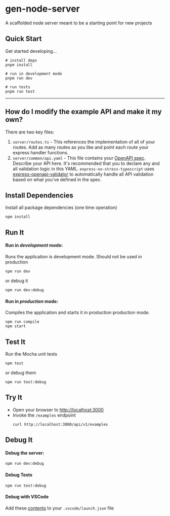 # gen-node-server

A scaffolded node server meant to be a starting point for new projects

## Quick Start

Get started developing...

```shell
# install deps
pnpm install

# run in development mode
pnpm run dev

# run tests
pnpm run test
```

---

## How do I modify the example API and make it my own?

There are two key files:

1. `server/routes.ts` - This references the implementation of all of your routes. Add as many routes as you like and point each route your express handler functions.
2. `server/common/api.yaml` - This file contains your [OpenAPI spec](https://swagger.io/specification/). Describe your API here. It's recommended that you to declare any and all validation logic in this YAML. `express-no-stress-typescript` uses [express-openapi-validator](https://github.com/cdimascio/express-openapi-validator) to automatically handle all API validation based on what you've defined in the spec.

## Install Dependencies

Install all package dependencies (one time operation)

```shell
npm install
```

## Run It

#### Run in _development_ mode:

Runs the application is development mode. Should not be used in production

```shell
npm run dev
```

or debug it

```shell
npm run dev:debug
```

#### Run in _production_ mode:

Compiles the application and starts it in production production mode.

```shell
npm run compile
npm start
```

## Test It

Run the Mocha unit tests

```shell
npm test
```

or debug them

```shell
npm run test:debug
```

## Try It

- Open your browser to [http://localhost:3000](http://localhost:3000)
- Invoke the `/examples` endpoint
  ```shell
  curl http://localhost:3000/api/v1/examples
  ```

## Debug It

#### Debug the server:

```
npm run dev:debug
```

#### Debug Tests

```
npm run test:debug
```

#### Debug with VSCode

Add these [contents](https://github.com/cdimascio/generator-express-no-stress/blob/next/assets/.vscode/launch.json) to your `.vscode/launch.json` file
